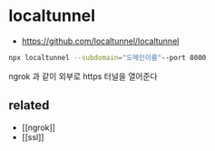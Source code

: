 # localtunnel

- https://github.com/localtunnel/localtunnel

```sh
npx localtunnel --subdomain="도메인이름"--port 8000
```

ngrok 과 같이 외부로 https 터널을 열어준다

## related
- [[ngrok]]
- [[ssl]]
